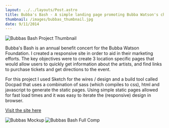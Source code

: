 ```yaml
---
layout: ../../layouts/Post.astro
title: Bubba's Bash - A simple landing page promoting Bubba Watson's charity concert
thumbnail: /images/bubbas_thumbnail.jpg
date: 9/11/2014
---
```


![Bubbas Bash Project Thumbnail](/images/bubbas_thumbnail.jpg)

Bubba's Bash is an annual benefit concert for the Bubba Watson Foundation. I created a responsive site in order to aid in their marketing efforts. The key objectives were to create 3 location specific pages that would allow users to quickly get information about the artists, and find links to purchase tickets and get directions to the event.

For this project I used Sketch for the wires / design and a build tool called Docpad that uses a combination of sass (which compiles to css), html and javascript to generate the static pages. Using simple static pages allowed for fast load times and it was easy to iterate the (responsive) design in browser.

[Visit the site here](http://bubbasbash.com/)

![Bubbas Mockup](/images/bubbas_bash.jpg)
![Bubbas Bash Full Comp](/images/bubbas_fullcomp.jpg)

